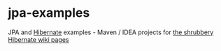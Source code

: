 jpa-examples
============

JPA and [Hibernate][hib] examples - Maven / IDEA projects for [the shrubbery Hibernate wiki pages][shrub1]

  [shrub1]: http://shrubbery.mynetgear.net/c/display/W/Hibernate  "The Shrubbery - Hibernate"
  [hib]: http://www.hibernate.org "Hibernate"